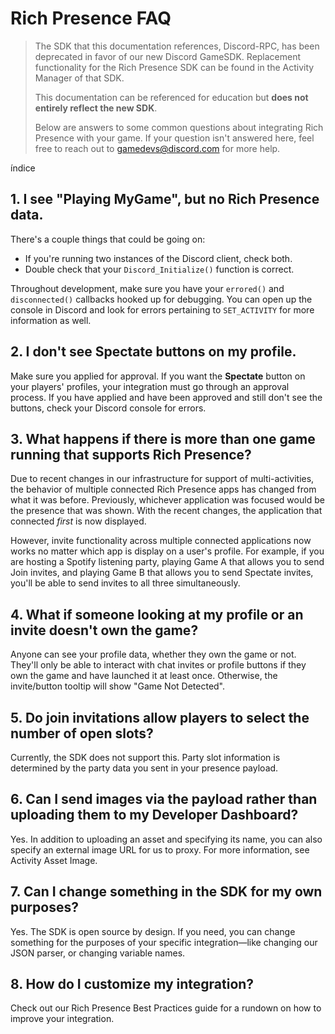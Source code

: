 # Rich Presence FAQ

> The SDK that this documentation references, Discord-RPC, has been deprecated in favor of our new Discord GameSDK. Replacement functionality for the Rich Presence SDK can be found in the Activity Manager of that SDK. 
> 
> This documentation can be referenced for education but **does not entirely reflect the new SDK**.
>
> Below are answers to some common questions about integrating Rich Presence with your game. If your question isn't answered here, feel free to reach out to [gamedevs@discord.com](mailto:gamedevs@discord.com) for more help.


índice


## 1. I see "Playing MyGame", but no Rich Presence data.

There's a couple things that could be going on:

- If you're running two instances of the Discord client, check both.
- Double check that your `Discord_Initialize()` function is correct.

Throughout development, make sure you have your `errored()` and `disconnected()` callbacks hooked up for debugging. You can open up the console in Discord and look for errors pertaining to `SET_ACTIVITY` for more information as well.

## 2. I don't see Spectate buttons on my profile.

Make sure you applied for approval. If you want the **Spectate** button on your players' profiles, your integration must go through an approval process. If you have applied and have been approved and still don't see the buttons, check your Discord console for errors.

## 3. What happens if there is more than one game running that supports Rich Presence?

Due to recent changes in our infrastructure for support of multi-activities, the behavior of multiple connected Rich Presence apps has changed from what it was before. Previously, whichever application was focused would be the presence that was shown. With the recent changes, the application that connected _first_ is now displayed.

However, invite functionality across multiple connected applications now works no matter which app is display on a user's profile. For example, if you are hosting a Spotify listening party, playing Game A that allows you to send Join invites, and playing Game B that allows you to send Spectate invites, you'll be able to send invites to all three simultaneously.

## 4. What if someone looking at my profile or an invite doesn't own the game?

Anyone can see your profile data, whether they own the game or not. They'll only be able to interact with chat invites or profile buttons if they own the game and have launched it at least once. Otherwise, the invite/button tooltip will show "Game Not Detected".

## 5. Do join invitations allow players to select the number of open slots?

Currently, the SDK does not support this. Party slot information is determined by the party data you sent in your presence payload.

## 6. Can I send images via the payload rather than uploading them to my Developer Dashboard?

Yes. In addition to uploading an asset and specifying its name, you can also specify an external image URL for us to proxy. For more information, see Activity Asset Image.

## 7. Can I change something in the SDK for my own purposes?

Yes. The SDK is open source by design. If you need, you can change something for the purposes of your specific integration—like changing our JSON parser, or changing variable names.

## 8. How do I customize my integration?

Check out our Rich Presence Best Practices guide for a rundown on how to improve your integration.

